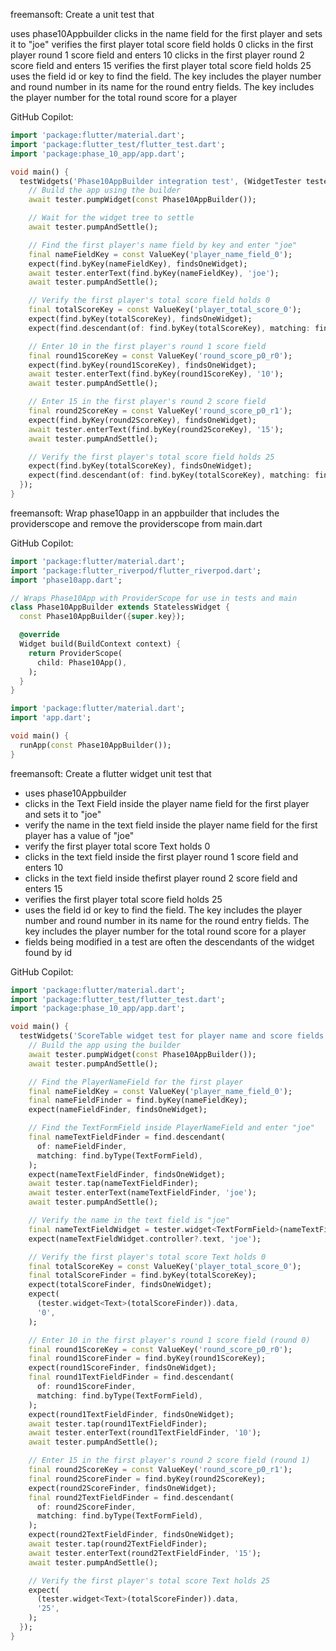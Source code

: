 freemansoft: Create a unit test that

uses phase10Appbuilder
clicks in the name field for the first player and sets it to "joe"
verifies the first player total score field holds 0
clicks in the first player round 1 score field and enters 10
clicks in the first player round 2 score field and enters 15
verifies the first player total score field holds 25
uses the field id or key to find the field. The key includes the player number and round number in its name for the round entry fields. The key includes the player number for the total round score for a player

GitHub Copilot:
````dart
import 'package:flutter/material.dart';
import 'package:flutter_test/flutter_test.dart';
import 'package:phase_10_app/app.dart';

void main() {
  testWidgets('Phase10AppBuilder integration test', (WidgetTester tester) async {
    // Build the app using the builder
    await tester.pumpWidget(const Phase10AppBuilder());

    // Wait for the widget tree to settle
    await tester.pumpAndSettle();

    // Find the first player's name field by key and enter "joe"
    final nameFieldKey = const ValueKey('player_name_field_0');
    expect(find.byKey(nameFieldKey), findsOneWidget);
    await tester.enterText(find.byKey(nameFieldKey), 'joe');
    await tester.pumpAndSettle();

    // Verify the first player's total score field holds 0
    final totalScoreKey = const ValueKey('player_total_score_0');
    expect(find.byKey(totalScoreKey), findsOneWidget);
    expect(find.descendant(of: find.byKey(totalScoreKey), matching: find.text('0')), findsOneWidget);

    // Enter 10 in the first player's round 1 score field
    final round1ScoreKey = const ValueKey('round_score_p0_r0');
    expect(find.byKey(round1ScoreKey), findsOneWidget);
    await tester.enterText(find.byKey(round1ScoreKey), '10');
    await tester.pumpAndSettle();

    // Enter 15 in the first player's round 2 score field
    final round2ScoreKey = const ValueKey('round_score_p0_r1');
    expect(find.byKey(round2ScoreKey), findsOneWidget);
    await tester.enterText(find.byKey(round2ScoreKey), '15');
    await tester.pumpAndSettle();

    // Verify the first player's total score field holds 25
    expect(find.byKey(totalScoreKey), findsOneWidget);
    expect(find.descendant(of: find.byKey(totalScoreKey), matching: find.text('25')), findsOneWidget);
  });
}
````

freemansoft: Wrap phase10app in an appbuilder that includes the providerscope and remove the providerscope from main.dart

GitHub Copilot:
````dart
import 'package:flutter/material.dart';
import 'package:flutter_riverpod/flutter_riverpod.dart';
import 'phase10app.dart';

// Wraps Phase10App with ProviderScope for use in tests and main
class Phase10AppBuilder extends StatelessWidget {
  const Phase10AppBuilder({super.key});

  @override
  Widget build(BuildContext context) {
    return ProviderScope(
      child: Phase10App(),
    );
  }
}
````

````dart
import 'package:flutter/material.dart';
import 'app.dart';

void main() {
  runApp(const Phase10AppBuilder());
}
````

freemansoft: Create a flutter widget unit test that

- uses phase10Appbuilder
- clicks in the Text Field inside the player name field for the first player and sets it to "joe"
- verify the name in the text field inside the player name field for the first player has a value of "joe"
- verify the first player total score Text holds 0
- clicks in the text field inside the first player round 1 score field and enters 10
- clicks in the text field inside thefirst player round 2 score field and enters 15
- verifies the first player total score field holds 25
- uses the field id or key to find the field. The key includes the player number and round number in its name for the round entry fields. The key includes the player number for the total round score for a player
- fields being modified in a test are often the descendants of the widget found by id

GitHub Copilot:
````dart
import 'package:flutter/material.dart';
import 'package:flutter_test/flutter_test.dart';
import 'package:phase_10_app/app.dart';

void main() {
  testWidgets('ScoreTable widget test for player name and score fields', (WidgetTester tester) async {
    // Build the app using the builder
    await tester.pumpWidget(const Phase10AppBuilder());
    await tester.pumpAndSettle();

    // Find the PlayerNameField for the first player
    final nameFieldKey = const ValueKey('player_name_field_0');
    final nameFieldFinder = find.byKey(nameFieldKey);
    expect(nameFieldFinder, findsOneWidget);

    // Find the TextFormField inside PlayerNameField and enter "joe"
    final nameTextFieldFinder = find.descendant(
      of: nameFieldFinder,
      matching: find.byType(TextFormField),
    );
    expect(nameTextFieldFinder, findsOneWidget);
    await tester.tap(nameTextFieldFinder);
    await tester.enterText(nameTextFieldFinder, 'joe');
    await tester.pumpAndSettle();

    // Verify the name in the text field is "joe"
    final nameTextFieldWidget = tester.widget<TextFormField>(nameTextFieldFinder);
    expect(nameTextFieldWidget.controller?.text, 'joe');

    // Verify the first player's total score Text holds 0
    final totalScoreKey = const ValueKey('player_total_score_0');
    final totalScoreFinder = find.byKey(totalScoreKey);
    expect(totalScoreFinder, findsOneWidget);
    expect(
      (tester.widget<Text>(totalScoreFinder)).data,
      '0',
    );

    // Enter 10 in the first player's round 1 score field (round 0)
    final round1ScoreKey = const ValueKey('round_score_p0_r0');
    final round1ScoreFinder = find.byKey(round1ScoreKey);
    expect(round1ScoreFinder, findsOneWidget);
    final round1TextFieldFinder = find.descendant(
      of: round1ScoreFinder,
      matching: find.byType(TextFormField),
    );
    expect(round1TextFieldFinder, findsOneWidget);
    await tester.tap(round1TextFieldFinder);
    await tester.enterText(round1TextFieldFinder, '10');
    await tester.pumpAndSettle();

    // Enter 15 in the first player's round 2 score field (round 1)
    final round2ScoreKey = const ValueKey('round_score_p0_r1');
    final round2ScoreFinder = find.byKey(round2ScoreKey);
    expect(round2ScoreFinder, findsOneWidget);
    final round2TextFieldFinder = find.descendant(
      of: round2ScoreFinder,
      matching: find.byType(TextFormField),
    );
    expect(round2TextFieldFinder, findsOneWidget);
    await tester.tap(round2TextFieldFinder);
    await tester.enterText(round2TextFieldFinder, '15');
    await tester.pumpAndSettle();

    // Verify the first player's total score Text holds 25
    expect(
      (tester.widget<Text>(totalScoreFinder)).data,
      '25',
    );
  });
}
````